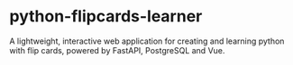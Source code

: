 # python-flipcards-learner
A lightweight, interactive web application for creating and learning python with flip cards, powered by FastAPI, PostgreSQL and Vue.
